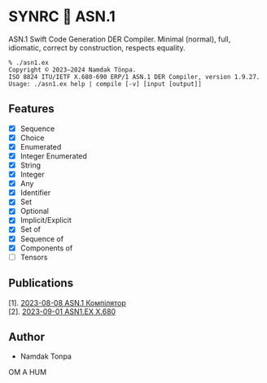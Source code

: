 SYNRC 💬 ASN.1
==============

ASN.1 Swift Code Generation DER Compiler.
Minimal (normal), full, idiomatic, correct by construction, respects equality.

```
% ./asn1.ex
Copyright © 2023—2024 Namdak Tönpa.
ISO 8824 ITU/IETF X.680-690 ERP/1 ASN.1 DER Compiler, version 1.9.27.
Usage: ./asn1.ex help | compile [-v] [input [output]]
```

Features
--------

* [x] Sequence
* [x] Choice
* [x] Enumerated
* [x] Integer Enumerated
* [x] String
* [x] Integer
* [x] Any
* [x] Identifier
* [x] Set
* [x] Optional
* [x] Implicit/Explicit
* [x] Set of
* [x] Sequence of
* [x] Components of
* [ ] Tensors

Publications
------------

[1]. <a href="https://tonpa.guru/stream/2023/2023-08-08 ASN.1 Компілятор.htm">2023-08-08 ASN.1 Компілятор</a><br>
[2]. <a href="https://tonpa.guru/stream/2023/2023-09-01 ASN1.EX X.680.htm">2023-09-01 ASN1.EX X.680</a><br>

Author
------

* Namdak Tonpa

OM A HUM
